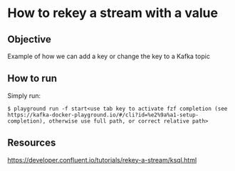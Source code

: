 # How to rekey a stream with a value

## Objective

Example of how we can add a key or change the key to a Kafka topic

## How to run

Simply run:

```
$ playground run -f start<use tab key to activate fzf completion (see https://kafka-docker-playground.io/#/cli?id=%e2%9a%a1-setup-completion), otherwise use full path, or correct relative path>
```

## Resources
https://developer.confluent.io/tutorials/rekey-a-stream/ksql.html
